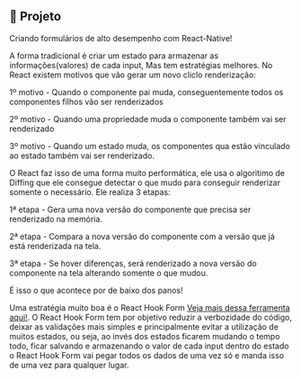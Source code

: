 ## :page_with_curl: Projeto

Criando formulários de alto desempenho com React-Native!

A forma tradicional é criar um estado para armazenar as informações(valores) de cada input, Mas tem estratégias melhores.
No React existem motivos que vão gerar um novo cliclo renderização:

1º motivo - Quando o componente pai muda, conseguentemente todos os componentes filhos vão ser renderizados

2º motivo - Quando uma propriedade muda o componente também vai ser renderizado

3º motivo - Quando um estado muda, os componentes qua estão vinculado ao estado também vai ser renderizado.

<LINKEDIN>
O React faz isso de uma forma muito performática, ele usa o algoritimo de Diffing que ele consegue detectar o que mudo para conseguir renderizar somente o necessário.
Ele realiza 3 etapas:

1ª etapa - Gera uma nova versão do componente que precisa ser renderizado na memória.

2ª etapa - Compara a nova versão do componente com a versão que já está renderizada na tela.

3ª etapa - Se hover diferenças, será renderizado a nova versão do componente na tela alterando somente o que mudou.

É isso o que acontece por de baixo dos panos!
</LINKEDIN>

Uma estratégia muito boa é o React Hook Form [Veja mais dessa ferramenta aqui!](https://react-hook-form.com/). O React Hook Form tem por objetivo reduzir a verbozidade do código, deixar as validações mais simples e principalmente evitar a utilização de muitos estados, ou seja, ao invés dos estados ficarem mudando o tempo todo, ficar salvando e armazenando o valor de cada input dentro do estado o React Hook Form vai pegar todos os dados de uma vez só e manda isso de uma vez para qualquer lugar.